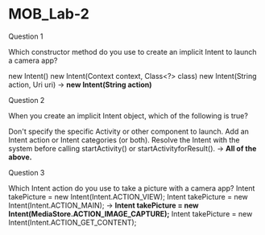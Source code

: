 # MOB_Lab-2

Question 1

Which constructor method do you use to create an implicit Intent to launch a camera app?

new Intent()
new Intent(Context context, Class<?> class)
new Intent(String action, Uri uri)
-> **new Intent(String action)**

Question 2

When you create an implicit Intent object, which of the following is true?

Don't specify the specific Activity or other component to launch.
Add an Intent action or Intent categories (or both).
Resolve the Intent with the system before calling startActivity() or startActivityforResult().
-> **All of the above.**

Question 3

Which Intent action do you use to take a picture with a camera app?
Intent takePicture = new Intent(Intent.ACTION_VIEW);
Intent takePicture = new Intent(Intent.ACTION_MAIN);
-> **Intent takePicture = new Intent(MediaStore.ACTION_IMAGE_CAPTURE);**
Intent takePicture = new Intent(Intent.ACTION_GET_CONTENT);

